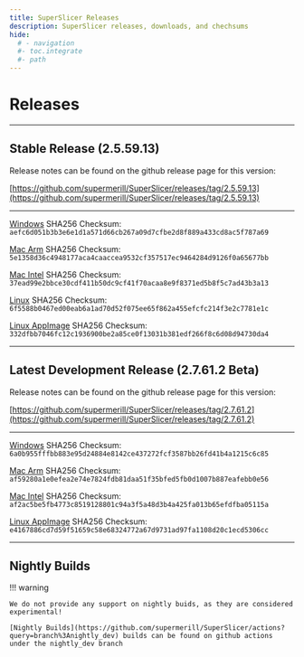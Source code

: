 ```yaml
---
title: SuperSlicer Releases
description: SuperSlicer releases, downloads, and chechsums
hide:
  # - navigation
  #- toc.integrate
  #- path
---
```


# Releases

---

## Stable Release (2.5.59.13)

Release notes can be found on the github release page for this version:

[https://github.com/supermerill/SuperSlicer/releases/tag/2.5.59.13](https://github.com/supermerill/SuperSlicer/releases/tag/2.5.59.13)

---

[Windows](https://github.com/supermerill/SuperSlicer/releases/download/2.5.59.13/SuperSlicer_2.5.59.13_win64_240701.zip)
SHA256 Checksum: `aefc6d051b3b3e6e1d1a571d66cb267a09d7cfbe2d8f889a433cd8ac5f787a69`

[Mac Arm](https://github.com/supermerill/SuperSlicer/releases/download/2.5.59.13/SuperSlicer_2.5.59.13_macos_arm_240701.dmg)
SHA256 Checksum: `5e1358d36c4948177aca4caaccea9532cf357517ec9464284d9126f0a65677bb`

[Mac Intel](https://github.com/supermerill/SuperSlicer/releases/download/2.5.59.13/SuperSlicer_2.5.59.13_macos_240701.dmg)
SHA256 Checksum: `37ead99e2bbce30cdf411b50dc9cf41f70acaa8e9f8371ed5b8f5c7ad43b3a13`

[Linux](https://github.com/supermerill/SuperSlicer/releases/download/2.5.59.13/SuperSlicer_2.5.59.13_linux64_240701.tar.zip)
SHA256 Checksum: `6f5588b0467ed00eab6a1ad70d52f075ee65f862a455efcfc214f3e2c7781e1c`

[Linux AppImage](https://github.com/supermerill/SuperSlicer/releases/download/2.5.59.13/SuperSlicer-ubuntu_20.04-2.5.59.13.AppImage)
SHA256 Checksum: `332dfbb7046fc12c1936900be2a85ce0f13031b381edf266f8c6d08d94730da4`

---

## Latest Development Release (2.7.61.2 Beta)

Release notes can be found on the github release page for this version:

[https://github.com/supermerill/SuperSlicer/releases/tag/2.7.61.2](https://github.com/supermerill/SuperSlicer/releases/tag/2.7.61.2)

---

[Windows](https://github.com/supermerill/SuperSlicer/releases/download/2.7.61.2/SuperSlicer_2.7.61.2_win64_250422.zip)
SHA256 Checksum: `6a0b955fffbb883e95d24884e8142ce437272fcf3587bb26fd41b4a1215c6c85`

[Mac Arm](https://github.com/supermerill/SuperSlicer/releases/download/2.7.61.2/SuperSlicer_2.7.61.2_macos_arm_250422.dmg)
SHA256 Checksum: `af59280a1e0efea2e74e7824fdb81daa51f35bfed5fb0d1007b887eafebb0e56`

[Mac Intel](https://github.com/supermerill/SuperSlicer/releases/download/2.7.61.2/SuperSlicer_2.7.61.2_macos_250422.dmg)
SHA256 Checksum: `af2ac5be5fb4773c8519128801c94a3f5a48d3b4a425fa013b65efdfba05115a`

[Linux AppImage](https://github.com/supermerill/SuperSlicer/releases/download/2.7.61.2/SuperSlicer-ubuntu_20.04-2.7.61.2.AppImage)
SHA256 Checksum: `e4167886cd7d59f51659c58e68324772a67d9731ad97fa1108d20c1ecd5306cc`

---

## Nightly Builds

!!! warning

    We do not provide any support on nightly buids, as they are considered experimental!

    [Nightly Builds](https://github.com/supermerill/SuperSlicer/actions?query=branch%3Anightly_dev) builds can be found on github actions under the nightly_dev branch